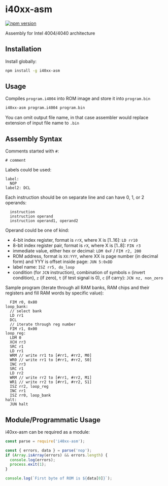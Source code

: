 # i40xx-asm

[![npm version](https://img.shields.io/npm/v/i40xx-asm)](https://www.npmjs.com/package/i40xx-asm)

Assembly for Intel 4004/4040 architecture

## Installation

Install globally:

```sh
npm install -g i40xx-asm
```

## Usage

Compiles `program.i4004` into ROM image and store it into `program.bin`

```sh
i40xx-asm program.i4004 program.bin 
```

You can omit output file name, in that case assembler would replace extension of input file name to `.bin`

## Assembly Syntax

Comments started with `#`:
```
# comment
```

Labels could be used:
```
label:
  NOP
label2: DCL
```

Each instruction should be on separate line and can have 0, 1, or 2 operands:
```
  instruction
  instruction operand
  instruction operand1, operand2
```
Operand could be one of kind:
- 4-bit index register, format is `rrX`, where X is [1..16]: `LD rr10`
- 8-bit index register pair, format is `rX`, where X is [1..8]: `FIN r3`
- immediate value, either hex or decimal: `LDM 0xF` / `FIM r2, 200`
- ROM address, format is `XX:YYY`, where XX is page number (in decimal form) and YYY is offset inside page: `JUN 5:0xDD`
- label name: `ISZ rr5, do_loop`
- condition (for `JCN` instruction), combination of symbols `n` (invert condition), `z` (if zero), `t` (if test signal is 0), `c` (if carry): `JCN nz, non_zero`

Sample program (iterate through all RAM banks, RAM chips and their registers and fill RAM words by specific value):
```
  FIM r0, 0x80
loop_bank:
  // select bank
  LD rr1
  DCL
  // iterate through reg number
  FIM r1, 0x00
loop_reg:
  LDM 0
  XCH rr3
  SRC r1
  LD rr1
  WRM // write rr1 to [#rr1, #rr2, M0]
  WR0 // write rr1 to [#rr1, #rr2, S0]
  INC rr3
  SRC r1
  LD rr2
  WRM // write rr2 to [#rr1, #rr2, M1]
  WR1 // write rr2 to [#rr1, #rr2, S1]
  ISZ rr2, loop_reg
  INC rr1
  ISZ rr0, loop_bank
halt:
  JUN halt
```

## Module/Programmatic Usage

i40xx-asm can be required as a module:

```js
const parse = require('i40xx-asm');

const { errors, data } = parse('nop');
if (Array.isArray(errors) && errors.length) {
  console.log(errors);
  process.exit(1);
}

console.log(`First byte of ROM is ${data[0]}`);
```
